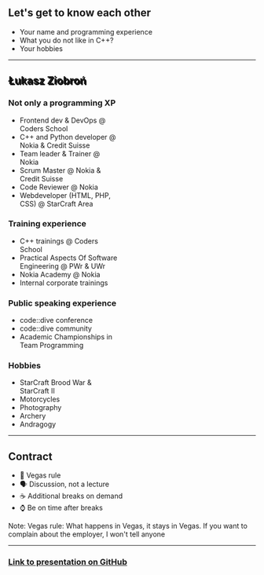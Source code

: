## Let's get to know each other

* Your name and programming experience
* What you do not like in C++?
* Your hobbies

___
<!-- .slide: data-background="../img/lukasz.jpg" -->

<h2 style="text-shadow: 2px 2px black;">Łukasz Ziobroń</h2>
<div class="box fragment" style="width: 45%; left: 0; top: 100px;">

### Not only a programming XP

* Frontend dev & DevOps @ Coders School
* C++ and Python developer @ Nokia & Credit Suisse
* Team leader & Trainer @ Nokia
* Scrum Master @ Nokia & Credit Suisse
* Code Reviewer @ Nokia
* Webdeveloper (HTML, PHP, CSS) @ StarCraft Area

</div>

<div class="box fragment" style="width: 45%; right: 0; top: 100px;">

### Training experience

* C++ trainings @ Coders School
* Practical Aspects Of Software Engineering @ PWr & UWr
* Nokia Academy @ Nokia
* Internal corporate trainings

</div>

<div class="box fragment" style="width: 45%; left: 0; top: 400px;">

### Public speaking experience

* code::dive conference
* code::dive community
* Academic Championships in Team Programming

</div>

<div class="box fragment" style="width: 45%; right: 0; top: 400px;">

### Hobbies

* StarCraft Brood War & StarCraft II
* Motorcycles
* Photography
* Archery
* Andragogy

</div>

___

## Contract

<ul>
    <li class="fragment fade-in">🎰 Vegas rule</li>
    <li class="fragment fade-in">🗣 Discussion, not a lecture</li>
    <li class="fragment fade-in">☕️ Additional breaks on demand</li>
    <li class="fragment fade-in">⌚️ Be on time after breaks</li>
</ul>

Note:
Vegas rule: What happens in Vegas, it stays in Vegas.
If you want to complain about the employer, I won't tell anyone

___

### [Link to presentation on GitHub](https://github.com/coders-school/advanced_cpp/tree/master/md.modern_cpp_basic_features)
